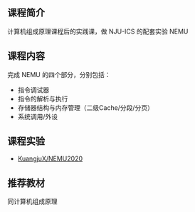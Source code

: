 ## 课程简介
计算机组成原理课程后的实践课，做 NJU-ICS 的配套实验 NEMU

## 课程内容
完成 NEMU 的四个部分，分别包括：   
   
- 指令调试器
- 指令的解析与执行
- 存储器结构与内存管理（二级Cache/分段/分页）
- 系统调用/外设

## 课程实验  
  
- [KuangjuX/NEMU2020](https://github.com/KuangjuX/NEMU2020) 
  
## 推荐教材  
同计算机组成原理
